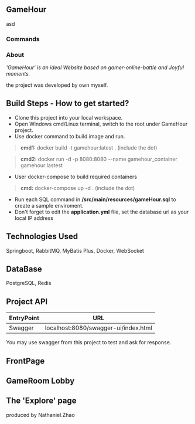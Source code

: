 ## GameHour
asd

### Commands  
### About  
*'GameHour' is an ideal Website based on gamer-online-battle and Joyful moments.*  
  
the project was developed by own myself.  
## Build Steps - How to get started?  
- Clone this project into your local workspace.  
- Open Windows cmd/Linux terminal, switch to the root under GameHour project.  
- Use docker command to build image and run.  
> **cmd1:** docker build -t gamehour:latest . (include the dot)  
  
> **cmd2:** docker run -d -p 8080:8080 --name gamehour_container gamehour:lastest  
- User docker-compose to build required containers  
> **cmd:** docker-compose up -d . (include the dot)  
- Run each SQL command in **/src/main/resources/gameHour.sql** to create a sample enviroment.  
- Don't forget to edit the **application.yml** file, set the database url as your local IP address  
## Technologies Used  
Springboot, RabbitMQ, MyBatis Plus, Docker, WebSocket  
  
## DataBase  
PostgreSQL, Redis  
  
## Project API  
| EntryPoint | URL |  
|--|--|  
| Swagger | localhost:8080/swagger-ui/index.html |  
  
You may use swagger from this project to test and ask for response.  
## FrontPage  
## GameRoom Lobby  
## The 'Explore' page  
  
  
produced by Nathaniel.Zhao
